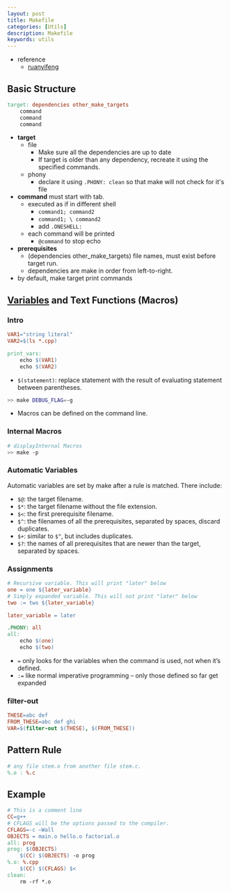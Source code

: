 ```yaml
---
layout: post
title: Makefile
categories: [Utils]
description: Makefile
keywords: utils
---
```

- reference
  - [ruanyifeng](http://www.ruanyifeng.com/blog/2015/02/make.html)

## Basic Structure

```Makefile
target: dependencies other_make_targets
    command
    command
    command
```

- **target**
  - file
    - Make sure all the dependencies are up to date
    - If target is older than any dependency, recreate it using the specified commands.
  - phony
    - declare it using `.PHONY: clean` so that make will not check for it's file
- **command** must start with tab.
  - executed as if in different shell
    - `command1; command2`
    - ```command1; \ command2```
    - add `.ONESHELL:`
  - each command will be printed
    - `@command` to stop echo
- **prerequisites** 
  - (dependencies other_make_targets) file names, must exist before target run.
  - dependencies are make in order from left-to-right.
- by default, make target print commands

## [Variables](http://web.mit.edu/gnu/doc/html/make_6.html) and Text Functions (Macros)

### Intro

```Makefile
VAR1="string literal"
VAR2=$(ls *.cpp)

print_vars:
    echo $(VAR1)
    echo $(VAR2)
```

- `$(statement)`: replace statement with the result of evaluating statement between parentheses.

```sh
>> make DEBUG_FLAG=-g
```

- Macros can be defined on the command line.

### Internal Macros

```sh
# displayInternal Macros
>> make -p
```

### Automatic Variables

Automatic variables are set by make after a rule is matched. There include:

- `$@`: the target filename.
- `$*`: the target filename without the file extension.
- `$<`: the first prerequisite filename.
- `$^`: the filenames of all the prerequisites, separated by spaces, discard duplicates.
- `$+`: similar to `$^`, but includes duplicates.
- `$?`: the names of all prerequisites that are newer than the target, separated by spaces.


### Assignments

```Makefile
# Recursive variable. This will print "later" below
one = one ${later_variable}
# Simply expanded variable. This will not print "later" below
two := two ${later_variable}

later_variable = later

.PHONY: all
all:
    echo $(one)
    echo $(two)
```

- `=` only looks for the variables when the command is used, not when it’s defined.
- `:=` like normal imperative programming – only those defined so far get expanded

### filter-out

```Makefile
THESE=abc def
FROM_THESE=abc def ghi
VAR=$(filter-out $(THESE), $(FROM_THESE))
```

## Pattern Rule

```Makefile
# any file stem.o from another file stem.c.
%.o : %.c
```

## Example

```Makefile
# This is a comment line
CC=g++
# CFLAGS will be the options passed to the compiler.
CFLAGS=-c –Wall
OBJECTS = main.o hello.o factorial.o
all: prog
prog: $(OBJECTS)
    $(CC) $(OBJECTS) -o prog
%.o: %.cpp
    $(CC) $(CFLAGS) $<
clean:
    rm -rf *.o
```